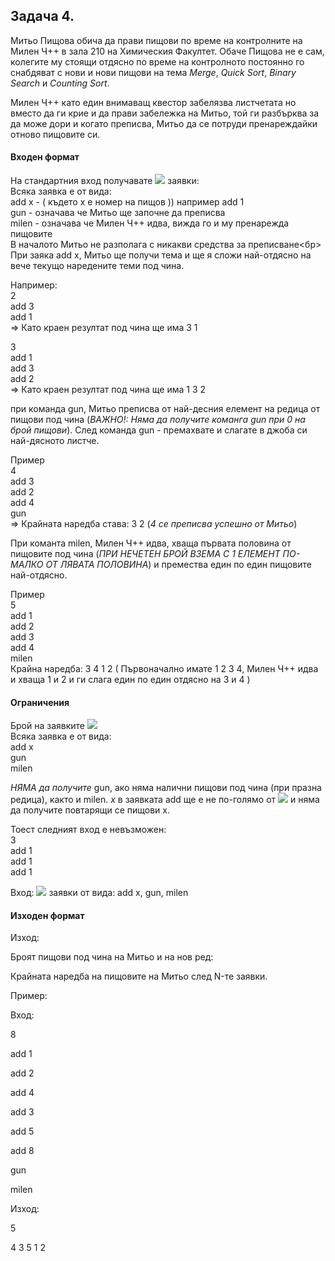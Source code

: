 ## Задача 4.
Митьо Пищова обича да прави пищови по време на контролните на Милен Ч++ в зала 210 на Химическия Факултет. Обаче Пищова не е сам, колегите му стоящи отдясно по време на контролното постоянно го снабдяват с нови и нови пищови на тема *Merge*, *Quick Sort*, *Binary Search* и *Counting Sort*.

Милен Ч++ като един внимаващ квестор забелязва листчетата но вместо да ги крие и да прави забележка на Митьо, той ги разбърква за да може дори и когато преписва, Митьо да се потруди пренареждайки отново пищовите си.

#### Входен формат
На стандартния вход получавате <img src="https://latex.codecogs.com/svg.latex?\Large&space;N"> заявки:<br>
Всяка заявка е от вида:<br>
add x - ( където x е номер на пищов )) например add 1<br>
gun - означава че Митьо ще започне да преписва<br>
milen - означава че Милен Ч++ идва, вижда го и му пренарежда пищовите<br>
В началото Митьо не разполага с никакви средства за преписване<бр>
При заяка add x, Митьо ще получи тема и ще я сложи най-отдясно на вече текущо наредените теми под чина.

Например: <br>
2<br>
add 3<br>
add 1<br>
=> Като краен резултат под чина ще има 3 1

3<br>
add 1<br>
add 3<br>
add 2<br>
=> Като краен резултат под чина ще има 1 3 2

при команда gun, Митьо преписва от най-десния елемент на редица от пищови под чина (*ВАЖНО!: Няма да получите команга gun при 0 на брой пищови*). След команда gun - премахвате и слагате в джоба си най-дясното листче.

Пример<br>
4<br>
add 3<br>
add 2<br>
add 4<br>
gun<br>
=> Крайната наредба става: 3 2 (*4 се преписва успешно от Митьо*)

При команта milen, Милен Ч++ идва, хваща първата половина от пищовите под чина (*ПРИ НЕЧЕТЕН БРОЙ ВЗЕМА С 1 ЕЛЕМЕНТ ПО-МАЛКО ОТ ЛЯВАТА ПОЛОВИНА*) и премества един по един пищовите най-отдясно.

Пример<br>
5<br>
add 1<br>
add 2<br>
add 3<br>
add 4<br>
milen<br>
Крайна наредба: 3 4 1 2 ( Първоначално имате 1 2 3 4, Милен Ч++ идва и хваща 1 и 2 и ги слага един по един отдясно на 3 и 4 )

#### Ограничения
Брой на заявките <img src="https://latex.codecogs.com/svg.latex?\Large&space;N\le{1000000}"><br>
Всяка заявка е от вида:<br>
add x<br>
gun<br>
milen

*НЯМА да получите* gun, ако няма налични пищови под чина (при празна редица), както и milen. *x* в заявката add ще е не по-голямо от <img src="https://latex.codecogs.com/svg.latex?\Large&space;N"> и няма да получите повтарящи се пищови x.

Тоест следният вход е невъзможен:<br>
3<br>
add 1<br>
add 1<br>
add 1<br>

Вход: <img src="https://latex.codecogs.com/svg.latex?\Large&space;N"> заявки от вида: add x, gun, milen

#### Изходен формат

Изход:

Броят пищови под чина на Митьо и на нов ред:

Крайната наредба на пищовите на Митьо след N-те заявки.

Пример:

Вход:

8

add 1

add 2

add 4

add 3

add 5

add 8

gun

milen

Изход:

5

4 3 5 1 2

